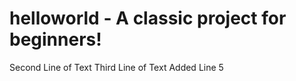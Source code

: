 # helloworld - A classic project for beginners!
Second Line of Text
Third Line of Text
Added Line 5

